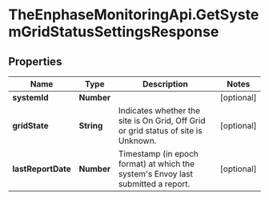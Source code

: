 # TheEnphaseMonitoringApi.GetSystemGridStatusSettingsResponse

## Properties

Name | Type | Description | Notes
------------ | ------------- | ------------- | -------------
**systemId** | **Number** |  | [optional] 
**gridState** | **String** | Indicates whether the site is On Grid, Off Grid or grid status of site is Unknown. | [optional] 
**lastReportDate** | **Number** | Timestamp (in epoch format) at which the system&#39;s Envoy last submitted a report. | [optional] 


